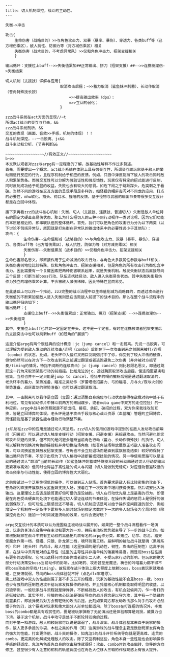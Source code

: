 ~~~~~~~~~~~~~~~~~~//草稿//~~~~~~~~~~~~~~~~~~
---
title: 切人机制深挖，战斗的主动性。
---

失衡->冲击

攻击{
	生命伤害（战略目的）>>与角色攻击力、双暴（暴率、暴伤）、穿透力、各类buff等（己方增伤乘区），敌人抗性、防御力等（对方减伤乘区）相关
	失衡伤害（战术目的，不考虑异常队）>>仅和角色冲击力、招架支援相关
	}

输出循环：支援位上buff-->>失衡值累加##正常输出、拼刀（招架支援）##-->>连携技灌伤->失衡结束

切人机制（支援技）详解与应用{
						取消攻击后摇；~>>蓄力取消（鲨鱼妹冲刺蓄）、长动作取消（苍角特殊技长按）
							=>>提高输出效率（dps）；
							=>>立回的弱化；
						}

zzz战斗系统在act方面的呈现//~t
所谓act战斗的交互与打击，&&
zzz战斗系统剖析，&&
交互的表现（画面、音效>>手感，机制的体现）！！
战斗机制深挖，--一击脱离、jc&&
战斗主动权分析，{节奏判断&&

~~~~~~~~~~~~~~~~~//有效正文//~~~~~~~~~~~~~~~~~~~
b~>>
本文默认观者对zzz与arpg有一定程度的了解，故基础性解释不作过多赘述。
首先，需要提出一个概念。act战斗系统在体验上具有强交互性，所谓交互即玩家基于敌人的举动而进行反应的行为，且程序机制给予相应的反馈。例如，只狼中弹反能挡下敌人的攻击同时敌人积累架势条。而强交互性可以分解为强验证性和强反馈性，玩家仅有特定的招式能进行反制，同时反制成功给予明显的收益，失败也会有较大的惩罚。如危下段之于跳跃踩头，危突刺之于看破。当然不同的游戏在交互方面的呈现手段是多样的，如怪猎的眠麻毒闪对不同龙的应用，打点的必要性，mhw软化、拍头、钩口水、撞墙的反馈，基于怪物与武器的输出节奏等很多交互设计都是在立回中体现。

接下来再看zzz的战斗核心机制：失衡，切人（支援技、连携技、普通切人）失衡是敌人单位特有的固定大硬直高易伤状态，那么为什么把切人的三种不同行动视作一类讨论呢，因为它们功能的本质是相近的，即串联队伍的整体循环。首先，我们可以把角色的攻击行为分为以下两类（以下讨论不包括异常队，原因就是打失衡在异常队的输出体系中的必要性远小于其他队）：
攻击：{
		生命伤害--生命值削减（战略目的）>>与角色攻击力、双暴（暴率、暴伤）、穿透力、各类buff等（己方增伤乘区），敌人抗性、防御力等（对方减伤乘区）相关
		失衡伤害--失衡值累加（战术目的）>>仅和角色冲击力、招架支援相关
		}
生命伤害顾名思义，即直接作用于生命减损的攻击行为，与角色大多数属性参数与buff相关，失衡伤害则地位比较特殊，仅和角色冲击力、招架支援相关，但是角色的所有攻击行为都包含冲击力。因此需要有一个关键因素把两种伤害联系起来，就是失衡机制。触发失衡状态后直接导向三个反馈：打断当前boss行动、队伍连携技启动、敌人进入失衡易伤状态。其中失衡失衡易伤作为独立的增伤乘区计算，不会被敌人减伤稀释，因此特殊性显而易见。

在此基础上可以作一个推论，zzz完整的战斗流程中以生命值削减为战略目的，而透过攻击进行失衡值的不断累加使敌人进入失衡则是在击败敌人前提下的战术目的。那么在整个战斗流程中的输出循环归纳如下：
输出循环：{
		支援位上buff-->>失衡值累加：正常输出、拼刀（招架支援）-->>连携技灌伤-->>失衡结束
		}
其中，支援位上buff也并非一定固定在开头，这不是一个定番，有时在连携技或者招架支援后的支援突击中也可以刷新buff（如苍角的“展旗”）

这里介绍arpg有两个很经典的设计概念：jc（jump cancel）和一击脱离。先说一击脱离，可以理解为受到敌人发动的连续攻击/连招（combo）后能在下一次攻击到来之前脱离被打/连招（combo）的状态。比如，老头环中入侵红灵用巨剑跳劈打中了你，你受到了较大冲击的硬直，但你仍然可以在对方下一次攻击到来之前通过翻滚或者逃跑避免二次伤害（并非被对方抓节奏/timing的情况，特指不间断的连续攻击）jc（jump cancel）则比较顾名思义，即通过跳跃这一行为来取消某些行动的前后摇。比如鬼泣的jc，透过跳跃取消攻击后摇，使连段更紧凑和密集。当然也并不一定只能是jump to cancel，怪猎中的喝药撒粉后摇是通过翻滚取消的，老头环中的蓄力、架势准备、瞄准之类动作（罗蕾塔绝招蓄力、弓的瞄准、月与火/夜与火剑的架势准备、战灰直剑的架势准备）也可以通过翻滚取消。

其中，一击脱离可以看作是立回（立回：通过调整自身站位与行动状态使得在敌我对抗中处于有利地位，常见有如动作片中搏斗前两方的来回踱步，或者moba game中双方的走位拉扯）的一种应用。arpg中战斗的流程就是不断出招、接招、承招、破招的过程，双方你来我往攻防互换，皆是立回博弈的体现。老头环是基于攻击手段与核心战斗资源（血蓝精）管理的立回博弈，而怪猎则是基于武器性能与怪物行动调整节奏。

jc机制在zzz中的应用是通过切人来呈现。zzz切人的使用如游戏中提到的在敌人发动攻击前瞬间（闪黄光）可以通过切人触发支援行动（招架支援、闪避支援）来规避攻击，当然闪避也能实现攻击回避的效果，但不同的是闪避会阻断当前角色行动（蓄力、长动作特殊技）的执行。切人可以解释为切换对角色的操控权并非切换站场角色（如苍角站场释放展旗正巧敌人准备攻击闪黄，可以切换鲨鱼妹触发招架支援，苍角也不会立刻退场而是直到展旗技能结束）较好的保持了输出循环的节奏，不至于出现为了切人格挡中途断蓄或短技能的情况。另一种使用思路可以是主动的通过切人“取消”当前的长动作（如鲨鱼妹冲刺蓄或特殊技三段的长动画通过切人行动使输出更紧凑与高效）但同时也得益于高性能的切人与闪避（切人能做到无缝切）对应怪物普遍较低的攻击频率与行动性能，使得立回的博弈性大大弱化。

之前尝试过一个泛用性很低的操作，可以做到三人站场。首先要求是敌人有比较密集的攻击下，苍角蹭闪直接开展旗触发鲨鱼妹支援入场，接着在下一次攻击中蹭闪获得快蓄，然后切安比入场输出。这里理论上应该是狼哥更好但可惜的是没抽到。切人在行动优先级上是最高的行为，即便是在角色受击硬直的处境下也能通过切人保证连续的节奏体验，在操作失误的惩罚上是很好的做到弱保软了。但可玩性上限感觉还不够高，切人机制应该是可以给予操作空间提速的部分，例如增设一个机制在一定条件下累积多人同时站场到额定次数时下一次的多人站场会为全局环境（除操控角色外）施加一个时间减速流动的效果，也许会更好玩？

arpg交互设计的本质可以认为是围绕主被动战斗展开的，如果把一整个战斗流程看作一场演出，玩家的关注点会集中在主动权更大的一方，拥有主动权优势就主导了下一步的战斗走向。如果根据玩家在战斗中拥有主动权的高低把几款有名的arpg作分类，即鬼泣、尼尔、忍龙、猎天使魔女作第一档，怪猎、只狼、卧龙第二档，魂环则第三档。最鲜明的被动战斗就是魂（黑魂系列）和环（老头环）的战斗，敌人性能（这里强调的是机动性，韧性，攻击的压制性）远高于玩家，在战斗中具有绝对的主导性（这里的主导性并非指单纯的输赢难易度，而是说boss往往拥有更多的选择权，它可以选择何时攻击你或者散步二人转，不受玩家行动的影响。但玩家的绝大部分行动决策受boss当前动作的影响，比如喝药、攻击甚至是魔法、祷告的吟唱蓄力都不得不抓boss攻击的空挡/timing）。故玩家在战斗体验上很大程度上依赖boss，boss粪玩家就难处理，正反馈就弱，导向的boss战体验就不好（点名dlc牢塔恩）。
第二档游戏中双方的性能则属于差不多五五开的程度，玩家的基础性能不会差boss一截，boss也少有强烈的压制性进攻不给玩家发挥操作的余地，并且凭借核心机制都能取得明显的收益。以只狼举例，一般玩家战斗流程就是弹弹弹，不断格挡敌人的攻击，有机会就偷两刀，乍一看打的还挺被动的。其实不然，只狼的核心玩法是弹反导向的战斗理念是以守为攻，其中有一个隐藏的前置条件，即被弹反后对方会有轻微的攻击后摇，此刻如果两方都发动攻击那么对手的攻击必然慢于你的刀，这个要素对玩家和绝大部分人形单位都适用，除了boss在打连招的情况外，毕竟boss的combo都是具有观赏性的，要是被玩家弹断了无论演出还是体验都算是则损，威慑力也下滑。基于这个机制，战斗中攻守是处于不断轮转互换的过程。
而对于第一档游戏，敌人相较玩家可以说是孱弱了，战斗演出、战斗体验基本来自于玩家的操作，敌人更多承担的沙袋、木桩之类的作用（笑）这类游戏的战斗理念主要是鼓励玩家发挥角色的强大的性能，打出更华丽、战斗爽的操作，如鬼泣5的战斗评价系统导向就是更高难、连贯的combo，更完美的化解或处理敌人的攻击。除了交互机制这些，角色本身一些性能也会影响操作手感的舒适度，鬼泣角色首先自身的攻击粘性就很好：攻击、combo时的攻击偏转，位移的方向修正，甚至很少有人注意的相机的轨道调度也在角色大位移大三轴的作战观感上有很大提升。
